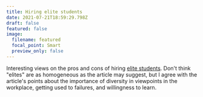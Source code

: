 ```yaml
---
title: Hiring elite students
date: 2021-07-21T18:59:29.798Z
draft: false
featured: false
image:
  filename: featured
  focal_point: Smart
  preview_only: false
---
```

Interesting views on the pros and cons of hiring [elite students](https://getpocket.com/explore/item/indian-employers-are-stubbornly-obsessed-with-elite-students-and-it-s-hurting-them?utm_source=pocket-newtab). Don't think "elites" are as homogeneous as the article may suggest, but I agree with the article's points about the importance of diversity in viewpoints in the workplace, getting used to failures, and willingness to learn. 